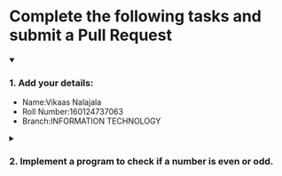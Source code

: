 # Complete the following tasks and submit a Pull Request
<details open>
<summary><h3>1. Add your details: </h3></summary>
<ul>
  <li> Name:Vikaas Nalajala </li>
  <li> Roll Number:160124737063 </li>
  <li> Branch:INFORMATION TECHNOLOGY </li>
</ul>
</details>
<details>
<summary><h3> 2. Implement a program to check if a number is even or odd. </h3></summary>
<ul>
  <li> Create a new file in the repository and add your code. </li>
  <li> Use any programming language of your choice. </li>
</ul>
</details>
